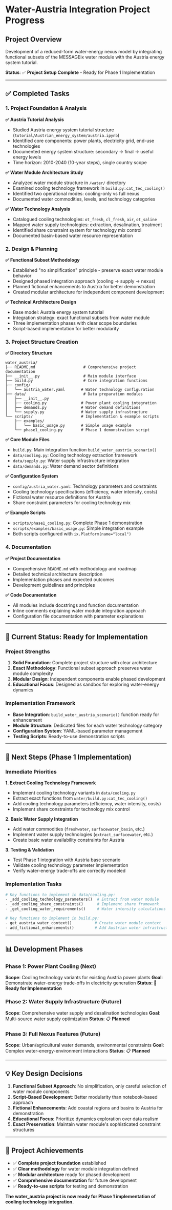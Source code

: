 # Water-Austria Integration Project Progress

## Project Overview

Development of a reduced-form water-energy nexus model by integrating functional subsets of the MESSAGEix water module with the Austria energy system tutorial.

**Status**: ✅ **Project Setup Complete** - Ready for Phase 1 Implementation

---

## ✅ Completed Tasks

### 1. Project Foundation & Analysis

**✅ Austria Tutorial Analysis**
- Studied Austria energy system tutorial structure (`tutorial/Austrian_energy_system/austria.ipynb`)
- Identified core components: power plants, electricity grid, end-use technologies
- Documented energy system structure: secondary → final → useful energy levels
- Time horizon: 2010-2040 (10-year steps), single country scope

**✅ Water Module Architecture Study**
- Analyzed water module structure in `/water/` directory
- Examined cooling technology framework in `build.py:cat_tec_cooling()`
- Identified two operational modes: cooling-only vs full nexus
- Documented water commodities, levels, and technology categories

**✅ Water Technology Analysis**
- Catalogued cooling technologies: `ot_fresh`, `cl_fresh`, `air`, `ot_saline`
- Mapped water supply technologies: extraction, desalination, treatment
- Identified share constraint system for technology mix control
- Documented basin-based water resource representation

### 2. Design & Planning

**✅ Functional Subset Methodology**
- Established "no simplification" principle - preserve exact water module behavior
- Designed phased integration approach (cooling → supply → nexus)
- Planned fictional enhancements to Austria for better demonstration
- Created modular architecture for independent component development

**✅ Technical Architecture Design**
- Base model: Austria energy system tutorial
- Integration strategy: exact functional subsets from water module
- Three implementation phases with clear scope boundaries
- Script-based implementation for better modularity

### 3. Project Structure Creation

**✅ Directory Structure**
```
water_austria/
├── README.md                     # Comprehensive project documentation
├── __init__.py                   # Main module interface  
├── build.py                      # Core integration functions
├── config/
│   └── austria_water.yaml       # Water technology configuration
├── data/                         # Data preparation modules
│   ├── __init__.py
│   ├── cooling.py               # Power plant cooling integration
│   ├── demands.py               # Water demand definitions
│   └── supply.py                # Water supply infrastructure
└── scripts/                     # Implementation & example scripts
    ├── examples/
    │   └── basic_usage.py       # Simple usage example
    └── phase1_cooling.py        # Phase 1 demonstration script
```

**✅ Core Module Files**
- `build.py`: Main integration function `build_water_austria_scenario()`
- `data/cooling.py`: Cooling technology extraction framework
- `data/supply.py`: Water supply infrastructure integration
- `data/demands.py`: Water demand sector definitions

**✅ Configuration System**
- `config/austria_water.yaml`: Technology parameters and constraints
- Cooling technology specifications (efficiency, water intensity, costs)
- Fictional water resource definitions for Austria
- Share constraint parameters for cooling technology mix

**✅ Example Scripts**
- `scripts/phase1_cooling.py`: Complete Phase 1 demonstration
- `scripts/examples/basic_usage.py`: Simple integration example
- Both scripts configured with `ix.Platform(name="local")`

### 4. Documentation

**✅ Project Documentation**
- Comprehensive `README.md` with methodology and roadmap
- Detailed technical architecture description
- Implementation phases and expected outcomes
- Development guidelines and principles

**✅ Code Documentation**
- All modules include docstrings and function documentation
- Inline comments explaining water module integration approach
- Configuration file documentation with parameter explanations

---

## 🎯 Current Status: Ready for Implementation

### Project Strengths
1. **Solid Foundation**: Complete project structure with clear architecture
2. **Exact Methodology**: Functional subset approach preserves water module complexity
3. **Modular Design**: Independent components enable phased development
4. **Educational Focus**: Designed as sandbox for exploring water-energy dynamics

### Implementation Framework
- **Base Integration**: `build_water_austria_scenario()` function ready for enhancement
- **Module Structure**: Dedicated files for each water technology category
- **Configuration System**: YAML-based parameter management
- **Testing Scripts**: Ready-to-use demonstration scripts

---

## 🚀 Next Steps (Phase 1 Implementation)

### Immediate Priorities

**1. Extract Cooling Technology Framework**
- Implement cooling technology variants in `data/cooling.py`
- Extract exact functions from `water/build.py:cat_tec_cooling()`
- Add cooling technology parameters (efficiency, water intensity, costs)
- Implement share constraints for technology mix control

**2. Basic Water Supply Integration**
- Add water commodities (`freshwater`, `surfacewater_basin`, etc.)
- Implement water supply technologies (`extract_surfacewater`, etc.)
- Create basic water availability constraints for Austria

**3. Testing & Validation**
- Test Phase 1 integration with Austria base scenario
- Validate cooling technology parameter implementation
- Verify water-energy trade-offs are correctly modeled

### Implementation Tasks

```python
# Key functions to implement in data/cooling.py:
- _add_cooling_technology_parameters()  # Extract from water module
- _add_cooling_share_constraints()      # Implement share framework
- _get_cooling_water_requirements()     # Water intensity calculations

# Key functions to implement in build.py:
- get_austria_water_context()          # Create water module context
- add_fictional_enhancements()         # Add Austrian water infrastructure
```

---

## 📊 Development Phases

### Phase 1: Power Plant Cooling (Next)
**Scope**: Cooling technology variants for existing Austria power plants
**Goal**: Demonstrate water-energy trade-offs in electricity generation
**Status**: 🎯 **Ready for Implementation**

### Phase 2: Water Supply Infrastructure (Future)
**Scope**: Comprehensive water supply and desalination technologies
**Goal**: Multi-source water supply optimization
**Status**: 📋 **Planned**

### Phase 3: Full Nexus Features (Future)
**Scope**: Urban/agricultural water demands, environmental constraints
**Goal**: Complex water-energy-environment interactions
**Status**: 📋 **Planned**

---

## 💡 Key Design Decisions

1. **Functional Subset Approach**: No simplification, only careful selection of water module components
2. **Script-Based Development**: Better modularity than notebook-based approach
3. **Fictional Enhancements**: Add coastal regions and basins to Austria for demonstration
4. **Educational Focus**: Prioritize dynamics exploration over data realism
5. **Exact Preservation**: Maintain water module's sophisticated constraint structures

---

## 🎉 Project Achievements

- ✅ **Complete project foundation** established
- ✅ **Clear methodology** for water module integration defined
- ✅ **Modular architecture** ready for phased development
- ✅ **Comprehensive documentation** for future development
- ✅ **Ready-to-use scripts** for testing and demonstration

**The water_austria project is now ready for Phase 1 implementation of cooling technology integration.**